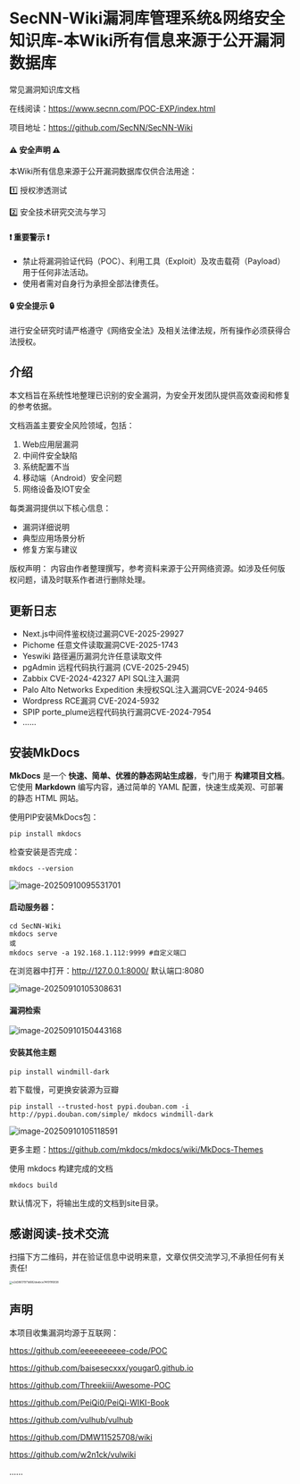 # SecNN-Wiki漏洞库管理系统&网络安全知识库-本Wiki所有信息来源于公开漏洞数据库

常见漏洞知识库文档

在线阅读：https://www.secnn.com/POC-EXP/index.html

项目地址：https://github.com/SecNN/SecNN-Wiki


#### ⚠️ 安全声明 ⚠️ 

本Wiki所有信息来源于公开漏洞数据库仅供合法用途： 

1️⃣ 授权渗透测试 

2️⃣ 安全技术研究交流与学习

#### ❗️ 重要警示 ❗️

- 禁止将漏洞验证代码（POC）、利用工具（Exploit）及攻击载荷（Payload）用于任何非法活动。
- 使用者需对自身行为承担全部法律责任。

#### 🔒 安全提示 🔒

 进行安全研究时请严格遵守《网络安全法》及相关法律法规，所有操作必须获得合法授权。

## 介绍

本文档旨在系统性地整理已识别的安全漏洞，为安全开发团队提供高效查阅和修复的参考依据。

文档涵盖主要安全风险领域，包括：

1. Web应用层漏洞
2. 中间件安全缺陷
3. 系统配置不当
4. 移动端（Android）安全问题
5. 网络设备及IOT安全

每类漏洞提供以下核心信息：

- 漏洞详细说明
- 典型应用场景分析
- 修复方案与建议

版权声明： 内容由作者整理撰写，参考资料来源于公开网络资源。如涉及任何版权问题，请及时联系作者进行删除处理。

## 更新日志

* Next.js中间件鉴权绕过漏洞CVE-2025-29927
* Pichome 任意文件读取漏洞CVE-2025-1743
* Yeswiki 路径遍历漏洞允许任意读取文件
* pgAdmin 远程代码执行漏洞 (CVE-2025-2945)
* Zabbix CVE-2024-42327 API SQL注入漏洞
* Palo Alto Networks Expedition 未授权SQL注入漏洞CVE-2024-9465
* Wordpress RCE漏洞 CVE-2024-5932
* SPIP porte_plume远程代码执行漏洞CVE-2024-7954
* ......

## 安装MkDocs

**MkDocs** 是一个 **快速、简单、优雅的静态网站生成器**，专门用于 **构建项目文档**。它使用 **Markdown** 编写内容，通过简单的 YAML 配置，快速生成美观、可部署的静态 HTML 网站。

使用PIP安装MkDocs包：

```
pip install mkdocs
```

检查安装是否完成：

```
mkdocs --version
```

![image-20250910095531701](./docs/images/index/image-20250910095531701.png)

#### 启动服务器：

```
cd SecNN-Wiki
mkdocs serve
或
mkdocs serve -a 192.168.1.112:9999 #自定义端口
```

在浏览器中打开：http://127.0.0.1:8000/  默认端口:8080

![image-20250910105308631](./docs/images/index/image-20250910105308631.png)

#### 漏洞检索

![image-20250910150443168](./docs/images/index/image-20250910150443168.png)

#### 安装其他主题

```
pip install windmill-dark
```

若下载慢，可更换安装源为豆瓣

```
pip install --trusted-host pypi.douban.com -i http://pypi.douban.com/simple/ mkdocs windmill-dark
```

![image-20250910105118591](./docs/images/index/image-20250910105118591.png)

更多主题：https://github.com/mkdocs/mkdocs/wiki/MkDocs-Themes

使用 mkdocs 构建完成的文档

```
mkdocs build
```

默认情况下，将输出生成的文档到site目录。

## 感谢阅读-技术交流

扫描下方二维码，并在验证信息中说明来意，文章仅供交流学习,不承担任何有关责任!

<img src="./docs/images/index/e2d38617971d682deebce74f0f1f6938.jpg" alt="e2d38617971d682deebce74f0f1f6938" style="zoom:33%;" />



## 声明

本项目收集漏洞均源于互联网：

https://github.com/eeeeeeeeee-code/POC

https://github.com/baisesecxxx/yougar0.github.io

https://github.com/Threekiii/Awesome-POC

https://github.com/PeiQi0/PeiQi-WIKI-Book

https://github.com/vulhub/vulhub

https://github.com/DMW11525708/wiki

https://github.com/w2n1ck/vulwiki

......
